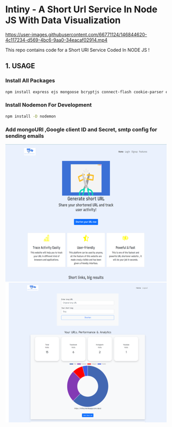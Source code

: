 # Intiny - A Short Url Service In Node JS With Data Visualization


https://user-images.githubusercontent.com/66771124/146844620-4c117234-d569-4bc6-9aa0-34eacaf02914.mp4


This repo contains code for a Short URl Service Coded In NODE JS !

## 1. USAGE

### Install All Packages

```bash
npm install express ejs mongoose bcryptjs connect-flash cookie-parser express-session csurf memorystore passport passport-local passport-google-oauth20 nodemailer
```

### Install Nodemon For Development

```bash
npm install -D nodemon
```

### Add mongoURI ,Google client ID and Secret, smtp config for sending emails 


![Image1](screenshots/intiny_main_page.png)
![Image2](screenshots/dashboard.png)


